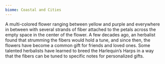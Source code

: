 ```yaml
---
biome: Coastal and Cities
---
```

A multi-colored flower ranging between yellow and purple and everywhere in between with several strands of fiber attached to the petals across the empty space in the center of the flower. A few decades ago, an herbalist found that strumming the fibers would hold a tune, and since then, the flowers have become a common gift for friends and loved ones. Some talented herbalists have learned to breed the Harlequin’s Harps in a way that the fibers can be tuned to specific notes for personalized gifts. 

